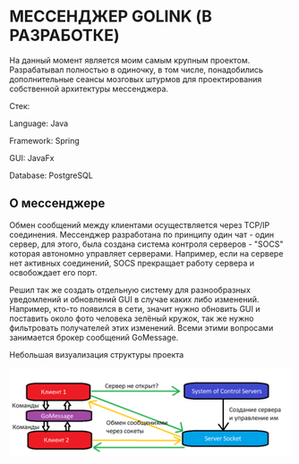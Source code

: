 # МЕССЕНДЖЕР GOLINK (В РАЗРАБОТКЕ)
На данный момент является моим самым крупным проектом. Разрабатывал полностью в одиночку, в том числе, понадобились дополнительные сеансы мозговых штурмов для проектирования собственной архитектуры мессенджера.

Стек:

Language: Java

Framework: Spring

GUI: JavaFx

Database: PostgreSQL

## О мессенджере

Обмен сообщений между клиентами осуществляется через TCP/IP соединения. Мессенджер разработана по принципу один чат - один сервер, для этого, была создана система контроля серверов - "SOCS" которая автономно управляет серверами. Например, если на сервере нет активных соединений, SOCS прекращает работу сервера и освобождает его порт.

Решил так же создать отдельную систему для разнообразных уведомлений и обновлений GUI в случае каких либо изменений. Например, кто-то появился в сети, значит нужно обновить GUI и поставить около фото человека зелёный кружок, так же нужно фильтровать получателей этих изменений. Всеми этими вопросами занимается брокер сообщений GoMessage.

Небольшая визуализация структуры проекта

![GoLinkStructure.png](src%2Fmain%2Fresources%2Fimg%2FGoLinkStructure.png)